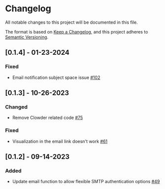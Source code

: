 # Changelog
All notable changes to this project will be documented in this file.

The format is based on [Keep a Changelog](https://keepachangelog.com/en/1.0.0/),
and this project adheres to [Semantic Versioning](https://semver.org/spec/v2.0.0.html).


## [0.1.4] - 01-23-2024

### Fixed
- Email notification subject space issue [#102](https://github.com/ncsa/standalone-smm-analytics/issues/102)

## [0.1.3] - 10-26-2023

### Changed
- Remove Clowder related code [#75](https://github.com/ncsa/standalone-smm-analytics/issues/75)

### Fixed
- Visualization in the email link doesn't work [#61](https://github.com/ncsa/standalone-smm-analytics/issues/61)

## [0.1.2] - 09-14-2023

### Added
- Update email function to allow flexible SMTP authentication options [#49](https://github.com/ncsa/standalone-smm-analytics/issues/49)
